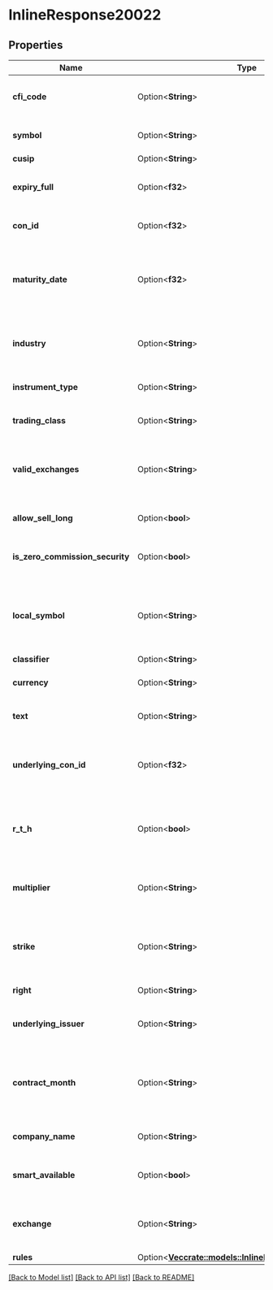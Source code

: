 # InlineResponse20022

## Properties

Name | Type | Description | Notes
------------ | ------------- | ------------- | -------------
**cfi_code** | Option<**String**> | Classification of Financial Instrument codes | [optional]
**symbol** | Option<**String**> | Underlying Symbol for contract | [optional]
**cusip** | Option<**String**> |  | [optional]
**expiry_full** | Option<**f32**> | Expiration Date in the format YYYYMMDD | [optional]
**con_id** | Option<**f32**> | IBKRs contract identifier | [optional]
**maturity_date** | Option<**f32**> | Date on which the underlying transaction settles if the option is exercised | [optional]
**industry** | Option<**String**> | Specific group of companies or businesses. | [optional]
**instrument_type** | Option<**String**> | Asset Class of the contract | [optional]
**trading_class** | Option<**String**> | Designation of the contract | [optional]
**valid_exchanges** | Option<**String**> | Comma separated list of exchanges or trading venues | [optional]
**allow_sell_long** | Option<**bool**> | Allowed to sell shares that you own | [optional]
**is_zero_commission_security** | Option<**bool**> | Supports zero commission trades | [optional]
**local_symbol** | Option<**String**> | Contracts symbol from primary exchange. For options it is the OCC symbol. | [optional]
**classifier** | Option<**String**> |  | [optional]
**currency** | Option<**String**> | Currency contract trades in | [optional]
**text** | Option<**String**> | Formatted contract parameters | [optional]
**underlying_con_id** | Option<**f32**> | IBKRs contract identifier for the underlying instrument | [optional]
**r_t_h** | Option<**bool**> | Provides trading outside of Regular Trading Hours | [optional]
**multiplier** | Option<**String**> | numerical value of each point of price movement | [optional]
**strike** | Option<**String**> | fixed price at which the owner of the option buys or sells the underlying | [optional]
**right** | Option<**String**> | Put or Call of the option | [optional]
**underlying_issuer** | Option<**String**> | Legal entity for underlying contract | [optional]
**contract_month** | Option<**String**> | Month the contract must be satisfied by making or accepting delivery | [optional]
**company_name** | Option<**String**> | Contracts company name | [optional]
**smart_available** | Option<**bool**> | Support IBKRs SMART routing | [optional]
**exchange** | Option<**String**> | Primary Exchange, Routing or Trading Venue | [optional]
**rules** | Option<[**Vec<crate::models::InlineResponse20022Rules>**](inline_response_200_22_rules.md)> |  | [optional]

[[Back to Model list]](../README.md#documentation-for-models) [[Back to API list]](../README.md#documentation-for-api-endpoints) [[Back to README]](../README.md)


